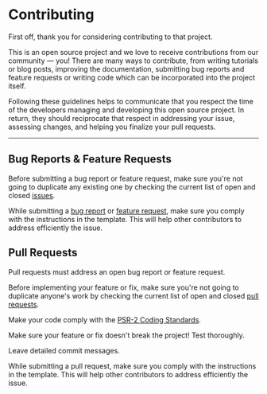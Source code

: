 # Contributing

First off, thank you for considering contributing to that project.

This is an open source project and we love to receive contributions from our community — you! There are many ways to contribute, from writing tutorials or blog posts, improving the documentation, submitting bug reports and feature requests or writing code which can be incorporated into the project itself.

Following these guidelines helps to communicate that you respect the time of the developers managing and developing this open source project. In return, they should reciprocate that respect in addressing your issue, assessing changes, and helping you finalize your pull requests.

---

## Bug Reports & Feature Requests

Before submitting a bug report or feature request, make sure you're not going to duplicate any existing one by checking the current list of open and closed [issues](https://github.com/opportus/web-scraper/issues).

While submitting a [bug report](https://github.com/opportus/web-scraper/issues/new?template=bug_report.md) or [feature request](https://github.com/opportus/web-scraper/issues/new?template=feature_request.md), make sure you comply with the instructions in the template. This will help other contributors to address efficiently the issue.

## Pull Requests

Pull requests must address an open bug report or feature request.

Before implementing your feature or fix, make sure you're not going to duplicate anyone's work by checking the current list of open and closed [pull requests](https://github.com/opportus/web-scraper/pulls).

Make your code comply with the [PSR-2 Coding Standards](https://www.php-fig.org/psr/psr-2/).

Make sure your feature or fix doesn't break the project! Test thoroughly.

Leave detailed commit messages.

While submitting a pull request, make sure you comply with the instructions in the template. This will help other contributors to address efficiently the issue.
